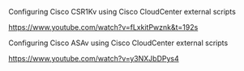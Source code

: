 Configuring Cisco CSR1Kv using Cisco CloudCenter external scripts

https://www.youtube.com/watch?v=fLxkitPwznk&t=192s

Configuring Cisco ASAv using Cisco CloudCenter external scripts

https://www.youtube.com/watch?v=y3NXJbDPys4
